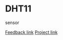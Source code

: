 # DHT11
sensor

[Feedback link](https://drive.google.com/file/d/1Ea6_nJUdU6q3YEHCON5btp8GjGZ2srTk/view?usp=drivesdk)
[Project link](https://drive.google.com/file/d/11Vabq1LzJyesKWPTfA4zJMMd2IFJCK72/view?usp=drivesdk)
